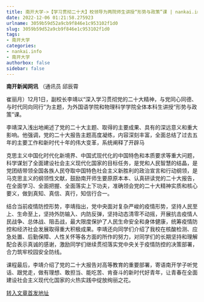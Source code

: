 ```yaml
---
title: 南开大学->【学习贯彻二十大】校领导为两院师生讲授“形势与政策”课 | nankai.info
date: 2022-12-06 01:21:58.275923
urlname: 3059b59d52a9cb9f846e1c953102f1d0
slug: 3059b59d52a9cb9f846e1c953102f1d0
tags: 
- 南开大学
categories:
- nankai.info
- 南开大学
authorbox: false
sidebar: false
---
```

**南开新闻网讯** （通讯员 邱辰霄

崔丽月）12月1日，副校长李靖以“深入学习贯彻党的二十大精神，与党同心同德、与时代同向同行”为主题，为外国语学院和物理科学学院全体本科生讲授“形势与政策”课。

李靖深入浅出地阐述了党的二十大主题、取得的主要成果、具有的深远意义和重大影响。他强调，党的二十大报告主题高度凝练，内容深刻丰富，全面总结了过去五年的主要工作和新时代十年的伟大变革，系统阐释了开辟马
<!--more-->
克思主义中国化时代化新境界、中国式现代化的中国特色和本质要求等重大问题，科学谋划了全面建设社会主义现代化国家的目标任务，是党和人民智慧的结晶，是党团结带领全国各族人民夺取中国特色社会主义新胜利的政治宣言和行动纲领，是马克思主义的纲领性文献，鼓励南开师生要原原本本、认真研读党的二十大报告，在全面学习、全面把握、全面落实上下功夫，准确领会党的二十大精神实质和核心要义，做到真知、真信、真行，知信行合一。

结合当前疫情防控形势，李靖指出，党中央面对复杂严峻的疫情形势，坚持人民至上、生命至上，坚持外防输入、内防反弹，坚持动态清零不动摇，开展抗击疫情人民战争、总体战、阻击战，最大限度保护了人民生命安全和身体健康，统筹疫情防控和经济社会发展取得重大积极成果。李靖还向同学们介绍了我校在核酸检测、应急处置、后勤保障、人性关怀等各方面的所作的努力，对同学们的长期坚持和理解配合表示真诚的感谢，激励同学们继续贯彻落实党中央关于疫情防控的决策部署，合力筑牢校园安全防线。

课程最后，李靖介绍了党的二十大报告对高等教育的重要部署，寄语南开学子听党话、跟党走，做有理想、敢担当、能吃苦、肯奋斗的新时代好青年，让青春在全面建设社会主义现代化国家的火热实践中绽放绚丽之花。



[转入文章首发地址](http://news.nankai.edu.cn/ywsd/system/2022/12/02/030053903.shtml)